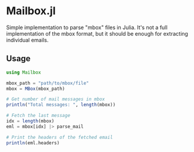 # Mailbox.jl

Simple implementation to parse "mbox" files in Julia. It's not a full implementation of the mbox
format, but it should be enough for extracting individual emails.

## Usage

```julia
using Mailbox

mbox_path = "path/to/mbox/file"
mbox = MBox(mbox_path)

# Get number of mail messages in mbox
println("Total messages: ", length(mbox))

# Fetch the last message
idx = length(mbox)
eml = mbox[idx] |> parse_mail

# Print the headers of the fetched email
println(eml.headers)

```
